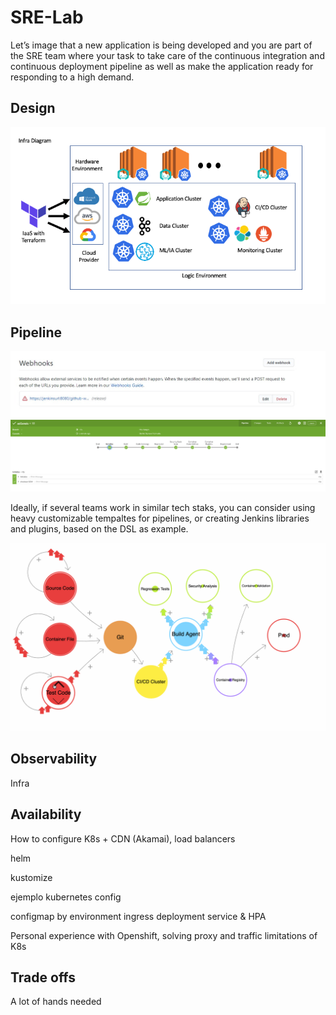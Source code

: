 # SRE-Lab

Let’s image that a new application is being developed and you are part of the SRE team where your task to take care of the continuous integration and continuous deployment pipeline as well as make the application ready for responding to a high demand.

## Design

![](img/Infra%20Diagram.png)


## Pipeline
![](img/Webhook%20Config.jpeg)
![](img/Jenkins%20Build.png)

Ideally, if several teams work in similar tech staks, you can consider using heavy customizable tempaltes for pipelines, or creating Jenkins libraries and plugins, based on the DSL as example. 

![](img/pipeline.gif)

## Observability
Infra


## Availability

How to configure K8s + CDN (Akamai), load balancers 

helm

kustomize

ejemplo kubernetes config 

configmap by environment
ingress deployment service & HPA


Personal experience with Openshift, solving proxy and traffic limitations of K8s 



## Trade offs 

A lot of hands needed

